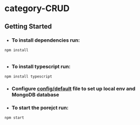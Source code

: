 # category-CRUD
## Getting Started

-   ### To install dependencies run:

```
npm install


```

-   ### To install typescript run:

```
npm install typescript

```

-   ### Configure [config/default](config) file to set up local env and MongoDB database

-   ### To start the porejct run:

```
npm start

```
